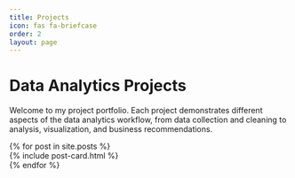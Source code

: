 ```yaml
---
title: Projects
icon: fas fa-briefcase
order: 2
layout: page
---
```

<h1>Data Analytics Projects</h1>
<p class="fs-5 text-muted">Welcome to my project portfolio. Each project demonstrates different aspects of the data analytics workflow, from data collection and cleaning to analysis, visualization, and business recommendations.</p>
<div id="post-list" class="row row-cols-1 row-cols-md-2 g-4 mt-4">
  {% for post in site.posts %}
    <div class="col">
      {% include post-card.html %}
    </div>
  {% endfor %}
</div>